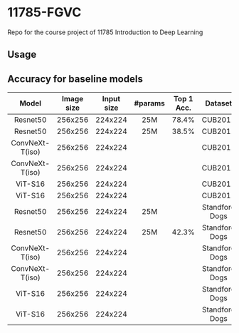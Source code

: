 # 11785-FGVC
Repo for the course project of 11785 Introduction to Deep Learning

## Usage

## Accuracy for baseline models
| Model | Image size | Input size | #params | Top 1 Acc. | Dataset | Pretrained |
|:---:|:---:|:---:|:---:| :---:|:---:|:---:|
| Resnet50 | 256x256 | 224x224 | 25M | 78.4% | CUB2011 | True |
| Resnet50 | 256x256 | 224x224 | 25M | 38.5% | CUB2011 | False |
| ConvNeXt-T(iso) | 256x256 | 224x224 |  |  | CUB2011 | True |
| ConvNeXt-T(iso) | 256x256 | 224x224 |  |  | CUB2011 | False |
| ViT-S16 | 256x256 | 224x224 |  |  | CUB2011 | True |
| ViT-S16 | 256x256 | 224x224 |  |  | CUB2011 | False |
| Resnet50 | 256x256 | 224x224 | 25M |  | Standford Dogs | True |
| Resnet50 | 256x256 | 224x224 | 25M | 42.3% | Standford Dogs | False |
| ConvNeXt-T(iso) | 256x256 | 224x224 |  |  | Standford Dogs | True |
| ConvNeXt-T(iso) | 256x256 | 224x224 |  |  | Standford Dogs | False |
| ViT-S16 | 256x256 | 224x224 |  |  | Standford Dogs | True |
| ViT-S16 | 256x256 | 224x224 |  |  | Standford Dogs | False |


